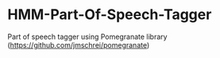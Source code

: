 # HMM-Part-Of-Speech-Tagger
Part of speech tagger using Pomegranate library (https://github.com/jmschrei/pomegranate)
